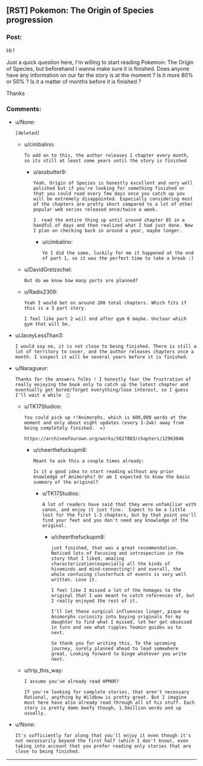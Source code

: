 ## [RST] Pokemon: The Origin of Species progression

### Post:

Hi !

Just a quick question here, I'm willing to start reading Pokemon: The Origin of Species, but beforehand I wanna make sure it is finished. Does anyone have any information on our far the story is at the moment ? Is it more 80% or 50% ? Is it a matter of months before it is finished ?

Thanks

### Comments:

- u/None:
  ```
  [deleted]
  ```

  - u/cimbalino:
    ```
    To add on to this, the author releases 1 chapter every month, so its still at least some years until the story is finished
    ```

    - u/assbutter9:
      ```
      Yeah, Origin of Species is honestly excellent and very well polished but if you're looking for something finished or that you could read every few days once you catch up you will be extremely disappointed. Especially considering most of the chapters are pretty short compared to a lot of other popular web series released once/twice a week. 

      I  read the entire thing up until around chapter 85 in a handful of days and then realized what I had just done. Now I plan on checking back in around a year, maybe longer.
      ```

      - u/cimbalino:
        ```
        Ye I did the same, luckily for me it happened at the end of part 1, so it was the perfect time to take a break :)
        ```

  - u/DavidGretzschel:
    ```
    But do we know how many parts are planned?
    ```

  - u/Radix2309:
    ```
    Yeah I would bet on around 200 total chapters. Which fits if this is a 3 part story.

    I feel like part 2 will end after gym 6 maybe. Unclear which gym that will be.
    ```

- u/JaceyLessThan3:
  ```
  I would say no, it is not close to being finished. There is still a lot of territory to cover, and the author releases chapters once a month. I suspect it will be several years before it is finished.
  ```

- u/Naragueur:
  ```
  Thanks for the answers folks ! I honestly fear the frustration of really enjoying the book only to catch up the latest chapter and eventually get bored/forget everything/lose interest, so I guess I'll wait a while  🙂
  ```

  - u/TK17Studios:
    ```
    You could pick up r!Animorphs, which is 600,000 words at the moment and only about eight updates (every 1-2wk) away from being completely finished.  =)

    https://archiveofourown.org/works/5627803/chapters/12963046
    ```

    - u/cheerthefuckupm8:
      ```
      Meant to ask this a couple times already: 

      Is it a good idea to start reading without any prior knowledge of Animorphs? Or am I expected to know the basic summary of the original?
      ```

      - u/TK17Studios:
        ```
        A lot of readers have said that they were unfamiliar with canon, and enjoy it just fine.  Expect to be a little lost for the first 1-3 chapters, but by that point you'll find your feet and you don't need any knowledge of the original.
        ```

        - u/cheerthefuckupm8:
          ```
          just finished, that was a great recommendation. Noticed lots of Focusing and introspection in the story that I liked, amazing characterization(especially all the kinds of hiveminds and mind-connecting!) and overall, the whole confusing clusterfuck of events is very well written. Love it.

          I feel like I missed a lot of the homages to the original that I was meant to catch references of, but I really enjoyed the rest of it. 

          I'll let these surgical influences linger, pique my Animorphs curiosity into buying originals for my daughter to find what I missed, let her get obsessed in turn and see what ripples Toomin guides us to next. 

          So thank you for writing this. To the upcoming journey, surely planned ahead to lead somewhere great. Looking forward to binge whatever you write next.
          ```

  - u/trip_this_way:
    ```
    I assume you've already read HPMOR? 

    If you're looking for complete stories, that aren't necessary Rational, anything by Wildbow is pretty great. But I imagine most here have also already read through all of his stuff. Each story is pretty damn beefy though, 1.5million words and up usually.
    ```

- u/None:
  ```
  It's sufficiently far along that you'll enjoy it even though it's not necessarily beyond the first half (which I don't know), even taking into account that you prefer reading only stories that are close to being finished.
  ```

---

